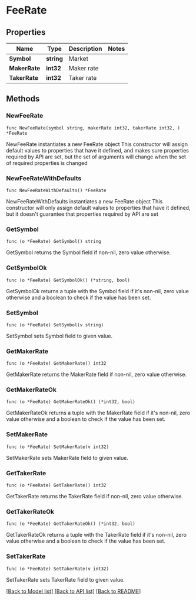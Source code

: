 # FeeRate

## Properties

Name | Type | Description | Notes
------------ | ------------- | ------------- | -------------
**Symbol** | **string** | Market | 
**MakerRate** | **int32** | Maker rate | 
**TakerRate** | **int32** | Taker rate | 

## Methods

### NewFeeRate

`func NewFeeRate(symbol string, makerRate int32, takerRate int32, ) *FeeRate`

NewFeeRate instantiates a new FeeRate object
This constructor will assign default values to properties that have it defined,
and makes sure properties required by API are set, but the set of arguments
will change when the set of required properties is changed

### NewFeeRateWithDefaults

`func NewFeeRateWithDefaults() *FeeRate`

NewFeeRateWithDefaults instantiates a new FeeRate object
This constructor will only assign default values to properties that have it defined,
but it doesn't guarantee that properties required by API are set

### GetSymbol

`func (o *FeeRate) GetSymbol() string`

GetSymbol returns the Symbol field if non-nil, zero value otherwise.

### GetSymbolOk

`func (o *FeeRate) GetSymbolOk() (*string, bool)`

GetSymbolOk returns a tuple with the Symbol field if it's non-nil, zero value otherwise
and a boolean to check if the value has been set.

### SetSymbol

`func (o *FeeRate) SetSymbol(v string)`

SetSymbol sets Symbol field to given value.


### GetMakerRate

`func (o *FeeRate) GetMakerRate() int32`

GetMakerRate returns the MakerRate field if non-nil, zero value otherwise.

### GetMakerRateOk

`func (o *FeeRate) GetMakerRateOk() (*int32, bool)`

GetMakerRateOk returns a tuple with the MakerRate field if it's non-nil, zero value otherwise
and a boolean to check if the value has been set.

### SetMakerRate

`func (o *FeeRate) SetMakerRate(v int32)`

SetMakerRate sets MakerRate field to given value.


### GetTakerRate

`func (o *FeeRate) GetTakerRate() int32`

GetTakerRate returns the TakerRate field if non-nil, zero value otherwise.

### GetTakerRateOk

`func (o *FeeRate) GetTakerRateOk() (*int32, bool)`

GetTakerRateOk returns a tuple with the TakerRate field if it's non-nil, zero value otherwise
and a boolean to check if the value has been set.

### SetTakerRate

`func (o *FeeRate) SetTakerRate(v int32)`

SetTakerRate sets TakerRate field to given value.



[[Back to Model list]](../README.md#documentation-for-models) [[Back to API list]](../README.md#documentation-for-api-endpoints) [[Back to README]](../README.md)


